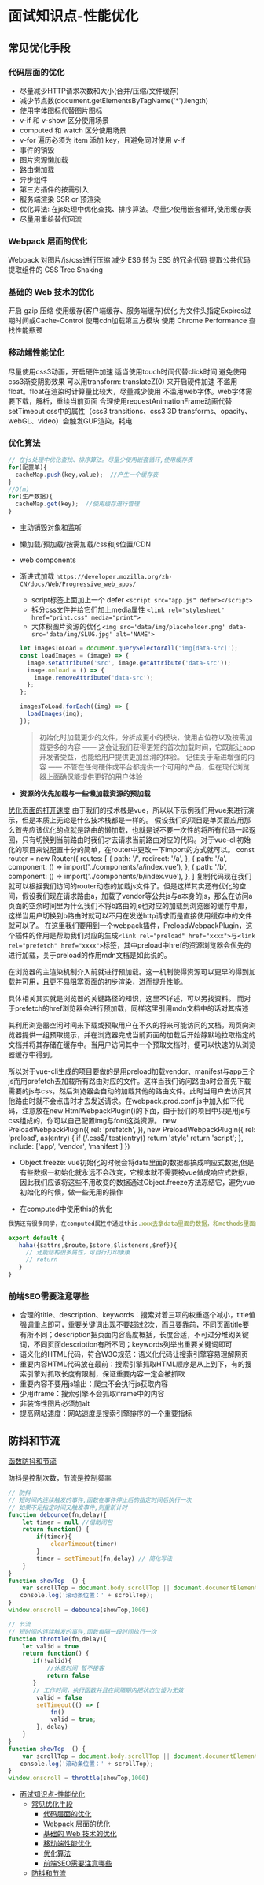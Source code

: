 # 面试知识点-性能优化

## 常见优化手段

### 代码层面的优化

- 尽量减少HTTP请求次数和大小(合并/压缩/文件缓存)
- 减少节点数(document.getElementsByTagName('*').length)
- 使用字体图标代替图片图标
- v-if 和 v-show 区分使用场景
- computed 和 watch 区分使用场景
- v-for 遍历必须为 item 添加 key，且避免同时使用 v-if
- 事件的销毁
- 图片资源懒加载
- 路由懒加载
- 异步组件
- 第三方插件的按需引入
- 服务端渲染 SSR or 预渲染
- 优化算法: 在js处理中优化查找、排序算法。尽量少使用嵌套循环,使用缓存表
- 尽量用重绘替代回流

### Webpack 层面的优化

Webpack 对图片/js/css进行压缩
减少 ES6 转为 ES5 的冗余代码
提取公共代码
提取组件的 CSS
Tree Shaking

### 基础的 Web 技术的优化

开启 gzip 压缩
使用缓存(客户端缓存、服务端缓存)优化
为文件头指定Expires过期时间或Cache-Control
使用cdn加载第三方模块
使用 Chrome Performance 查找性能瓶颈

<!-- ### 网络层面 -->

### 移动端性能优化

尽量使用css3动画，开启硬件加速
适当使用touch时间代替click时间
避免使用css3渐变阴影效果
可以用transform: translateZ(0) 来开启硬件加速
不滥用float。float在渲染时计算量比较大，尽量减少使用
不滥用web字体。web字体需要下载，解析，重绘当前页面
合理使用requestAnimationFrame动画代替setTimeout
css中的属性（css3 transitions、css3 3D transforms、opacity、webGL、video）会触发GUP渲染，耗电

### 优化算法

```js
// 在js处理中优化查找、排序算法。尽量少使用嵌套循环,使用缓存表
for(配置单){
  cacheMap.push(key,value);  //产生一个缓存表
}
//O(m)
for(生产数据){
  cacheMap.get(key);  //使用缓存进行管理
}
```

- 主动销毁对象和监听
- 懒加载/预加载/按需加载/css和js位置/CDN

- web components
- 渐进式加载 `https://developer.mozilla.org/zh-CN/docs/Web/Progressive_web_apps/`
  - script标签上面加上一个 defer `<script src="app.js" defer></script>`
  - 拆分css文件并给它们加上media属性 `<link rel="stylesheet" href="print.css" media="print">`
  - 大体积图片资源的优化 `<img src='data/img/placeholder.png' data-src='data/img/SLUG.jpg' alt='NAME'>`

  ```js
  let imagesToLoad = document.querySelectorAll('img[data-src]');
  const loadImages = (image) => {
    image.setAttribute('src', image.getAttribute('data-src'));
    image.onload = () => {
      image.removeAttribute('data-src');
    };
  };

  imagesToLoad.forEach((img) => {
    loadImages(img);
  });
  ```

  > 初始化时加载更少的文件，分拆成更小的模块，使用占位符以及按需加载更多的内容 —— 这会让我们获得更短的首次加载时间，它既能让app开发者受益，也能给用户提供更加丝滑的体验。
  > 记住关于渐进增强的内容 —— 不管在任何硬件或平台都提供一个可用的产品，但在现代浏览器上面确保能提供更好的用户体验

- **资源的优先加载与一些懒加载资源的预加载**

[优化页面的打开速度](https://juejin.cn/post/6844903607309959175)
由于我们的技术栈是vue，所以以下示例我们用vue来进行演示，但是本质上无论是什么技术栈都是一样的。
假设我们的项目是单页面应用那么首先应该优化的点就是路由的懒加载，也就是说不要一次性的将所有代码一起返回，只有切换到当前路由时我们才去请求当前路由对应的代码。对于vue-cli初始化的项目来说配置十分的简单，在router中更改一下import的方式就可以。
const router = new Router({
  routes: [
    {
      path: '/',
      redirect: '/a',
    },
    {
      path: '/a',
      component: () => import('../components/a/index.vue'),
    },
    {
      path: '/b',
      component: () => import('../components/b/index.vue'),
    },
]
复制代码现在我们就可以根据我们访问的router动态的加载js文件了。但是这样其实还有优化的空间，假设我们现在请求路由a，加载了vendor等公共js与a本身的js，那么在访问a页面的空余时间里为什么我们不将b路由的js也对应的加载到浏览器的缓存中那，这样当用户切换到b路由时就可以不用在发送http请求而是直接使用缓存中的文件就可以了。
在这里我们要用到一个webpack插件，PreloadWebpackPlugin，这个插件的作用是帮助我们对应的生成`<link rel="preload" href="xxxx">`与`<link rel="prefetch" href="xxxx">`标签，其中preload中href的资源浏览器会优先的进行加载，关于preload的作用mdn文档是如此说的。

在浏览器的主渲染机制介入前就进行预加载。这一机制使得资源可以更早的得到加载并可用，且更不易阻塞页面的初步渲染，进而提升性能。

具体相关其实就是浏览器的关键路径的知识，这里不详述，可以另找资料。
而对于prefetch的href浏览器会进行预加载，同样这里引用mdn文档中的话对其描述

其利用浏览器空闲时间来下载或预取用户在不久的将来可能访问的文档。网页向浏览器提供一组预取提示，并在浏览器完成当前页面的加载后开始静默地拉取指定的文档并将其存储在缓存中。当用户访问其中一个预取文档时，便可以快速的从浏览器缓存中得到。

所以对于vue-cli生成的项目要做的是用preload加载vendor、manifest与app三个js而用prefetch去加载所有路由对应的文件。这样当我们访问路由a时会首先下载需要的js与css，然后浏览器会自动的加载其他的路由文件。此时当用户去访问其他路由时就不会点击时才去发送请求。在webpack.prod.conf.js中加入如下代码，注意放在new HtmlWebpackPlugin()的下面，由于我们的项目中只是用js与css组成的，你可以自己配置img与font这类资源。
new PreloadWebpackPlugin({
  rel: 'prefetch',
}),
new PreloadWebpackPlugin({
  rel: 'preload',
  as(entry) {
    if (/\.css$/.test(entry)) return 'style'
    return 'script';
  },
  include: ['app', 'vendor', 'manifest']
})

- Object.freeze: vue初始化的时候会将data里面的数据都搞成响应式数据,但是有些数据一初始化就永远不会改变，它根本就不需要被vue做成响应式数据，因此我们应该将这些不用改变的数据通过Object.freeze方法冻结它，避免vue初始化的时候，做一些无用的操作

- 在computed中使用this的优化

```js
我猜还有很多同学，在computed属性中通过this.xxx去拿data里面的数据，和methods里面的方法吧，或许还会通过this.route去获取路由里面的数据吧。其实，我们可以避免这些丑陋的this,它甚至会给我们带来看不见的性能问题。实现上，我们通过this能访问到的数据，在computed的第一个参数上都能结构出来。

export default {
   haha({$attrs,$route,$store,$listeners,$ref}){
     // 还能结构很多属性，可自行打印康康
     // return
   }
}
```

### 前端SEO需要注意哪些

- 合理的title、description、keywords：搜索对着三项的权重逐个减小，title值强调重点即可，重要关键词出现不要超过2次，而且要靠前，不同页面title要有所不同；description把页面内容高度概括，长度合适，不可过分堆砌关键词，不同页面description有所不同；keywords列举出重要关键词即可
- 语义化的HTML代码，符合W3C规范：语义化代码让搜索引擎容易理解网页
- 重要内容HTML代码放在最前：搜索引擎抓取HTML顺序是从上到下，有的搜索引擎对抓取长度有限制，保证重要内容一定会被抓取
- 重要内容不要用js输出：爬虫不会执行js获取内容
- 少用iframe：搜索引擎不会抓取iframe中的内容
- 非装饰性图片必须加alt
- 提高网站速度：网站速度是搜索引擎排序的一个重要指标

## 防抖和节流

[函数防抖和节流](https://www.jianshu.com/p/c8b86b09daf0)

防抖是控制次数，节流是控制频率

```js
// 防抖
// 短时间内连续触发的事件,函数在事件停止后的指定时间后执行一次
// 如果不足指定时间又触发事件,则重新计时
function debounce(fn,delay){
    let timer = null //借助闭包
    return function() {
        if(timer){
            clearTimeout(timer)
        }
        timer = setTimeout(fn,delay) // 简化写法
    }
}
function showTop  () {
    var scrollTop = document.body.scrollTop || document.documentElement.scrollTop;
　　console.log('滚动条位置：' + scrollTop);
}
window.onscroll = debounce(showTop,1000)

// 节流
// 短时间内连续触发的事件,函数每隔一段时间执行一次
function throttle(fn,delay){
    let valid = true
    return function() {
       if(!valid){
           //休息时间 暂不接客
           return false
       }
       // 工作时间，执行函数并且在间隔期内把状态位设为无效
        valid = false
        setTimeout(() => {
            fn()
            valid = true;
        }, delay)
    }
}
function showTop  () {
    var scrollTop = document.body.scrollTop || document.documentElement.scrollTop;
　　console.log('滚动条位置：' + scrollTop);
}
window.onscroll = throttle(showTop,1000)
```

- [面试知识点-性能优化](#面试知识点-性能优化)
  - [常见优化手段](#常见优化手段)
    - [代码层面的优化](#代码层面的优化)
    - [Webpack 层面的优化](#webpack-层面的优化)
    - [基础的 Web 技术的优化](#基础的-web-技术的优化)
    - [移动端性能优化](#移动端性能优化)
    - [优化算法](#优化算法)
    - [前端SEO需要注意哪些](#前端seo需要注意哪些)
  - [防抖和节流](#防抖和节流)
